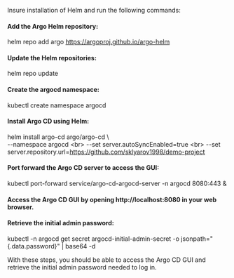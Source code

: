 Insure installation of Helm and run the following commands:

<h4>Add the Argo Helm repository:</h4>

helm repo add argo https://argoproj.github.io/argo-helm

<h4>Update the Helm repositories:</h4>

helm repo update

<h4>Create the argocd namespace:</h4>

kubectl create namespace argocd

<h4>Install Argo CD using Helm:</h4>

helm install argo-cd argo/argo-cd \ <br>
  --namespace argocd \<br>
  --set server.autoSyncEnabled=true \<br>
  --set server.repository.url=https://github.com/sklyarov1998/demo-project

<h4>Port forward the Argo CD server to access the GUI:</h4>

kubectl port-forward service/argo-cd-argocd-server -n argocd 8080:443 &

<h4>Access the Argo CD GUI by opening http://localhost:8080 in your web browser.</h4>

<h4>Retrieve the initial admin password:</h4>

kubectl -n argocd get secret argocd-initial-admin-secret -o jsonpath="{.data.password}" | base64 -d

With these steps, you should be able to access the Argo CD GUI and retrieve the initial admin password needed to log in.
